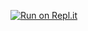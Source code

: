 [![Run on Repl.it](https://repl.it/badge/github/esoesoka1/security-Probot-prime-bot)](https://repl.it/github/esoesoka1/security-Probot-prime-bot)